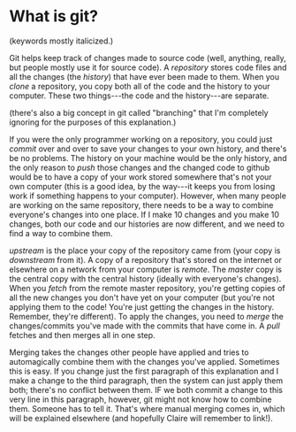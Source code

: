 # What is git?

(keywords mostly italicized.)

Git helps keep track of changes made to source code (well, anything, really, but people mostly use it for source code).  A _repository_ stores code files and all the changes (the _history_) that have ever been made to them. When you _clone_ a repository, you copy both all of the code and the history to your computer.  These two things---the code and the history---are separate.  

(there's also a big concept in git called "branching" that I'm completely ignoring for the purposes of this explanation.)

If you were the only programmer working on a repository, you could just _commit_ over and over to save your changes to your own history, and there's be no problems.  The history on your machine would be the only history, and the only reason to _push_ those changes and the changed code to github would be to have a copy of your work stored somewhere that's not your own computer (this is a good idea, by the way---it keeps you from losing work if  something happens to your computer).  However, when many people are working on the same repository, there needs to be a way to combine everyone's changes into one place.   If I make 10 changes and you make 10 changes, both our code and our histories are now different, and we need to find a way to combine them. 

_upstream_ is the place your copy of the repository came from (your copy is _downstream_ from it).  A copy of a repository that's stored on the internet or elsewhere on a network from your computer is _remote_.  The _master_ copy is the central copy with the central history (ideally with everyone's changes).  When you _fetch_ from the remote master repository, you're getting copies of all the new changes you don't have yet on your computer (but you're not applying them to the code!  You're just getting the changes in the history.  Remember, they're different).  To apply the changes, you need to _merge_ the changes/commits you've made with the commits that have come in.  A _pull_ fetches and then merges all in one step.

Merging takes the changes other people have applied and tries to automagically combine them with the changes you've applied.  Sometimes this is easy.  If you change just the first paragraph of this explanation and I make a change to the third paragraph, then the system can just apply them both; there's no conflict between them.  IF we both commit a change to this very line in this paragraph, however, git might not know how to combine them.  Someone has to tell it. That's where manual merging comes in, which will be explained elsewhere (and hopefully Claire will remember to link!).
